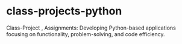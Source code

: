 # class-projects-python
Class-Project , Assignments: Developing Python-based applications focusing on functionality, problem-solving, and code efficiency.
